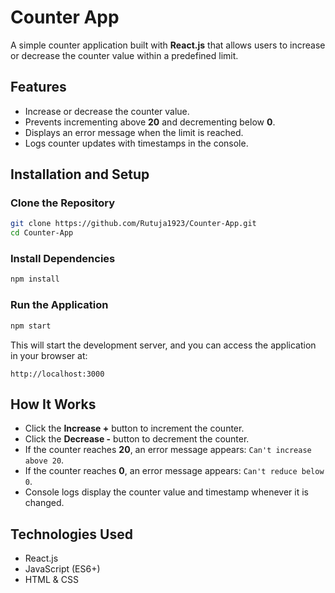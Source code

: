 # Counter App

A simple counter application built with **React.js** that allows users to increase or decrease the counter value within a predefined limit.

## Features
- Increase or decrease the counter value.
- Prevents incrementing above **20** and decrementing below **0**.
- Displays an error message when the limit is reached.
- Logs counter updates with timestamps in the console.

## Installation and Setup

### Clone the Repository
```bash
git clone https://github.com/Rutuja1923/Counter-App.git
cd Counter-App
```

### Install Dependencies
```bash
npm install
```

### Run the Application
```bash
npm start
```

This will start the development server, and you can access the application in your browser at:
```
http://localhost:3000
```

## How It Works
- Click the **Increase +** button to increment the counter.
- Click the **Decrease -** button to decrement the counter.
- If the counter reaches **20**, an error message appears: `Can't increase above 20`.
- If the counter reaches **0**, an error message appears: `Can't reduce below 0`.
- Console logs display the counter value and timestamp whenever it is changed.

## Technologies Used
- React.js
- JavaScript (ES6+)
- HTML & CSS


